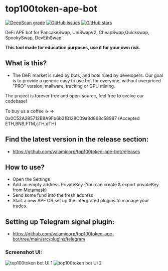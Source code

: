 # top100token-ape-bot
[![DeepScan grade](https://deepscan.io/api/teams/15534/projects/18727/branches/465100/badge/grade.svg)](https://deepscan.io/dashboard#view=project&tid=15534&pid=18727&bid=465100)
[![GitHub issues](https://img.shields.io/github/issues/valamicorp/top100token-ape-bot)](https://github.com/valamicorp/top100token-ape-bot/issues)
[![GitHub stars](https://img.shields.io/github/stars/valamicorp/top100token-ape-bot)](https://github.com/valamicorp/top100token-ape-bot/stargazers)

DeFi APE bot for PancakeSwap, UniSwapV2, CheapSwap,Quickswap, SpookySwap, DevEthSwap.

**This tool made for education purposes, use it for your own risk.**

## What is this?
- The DeFi market is ruled by bots, and bots ruled by developers. Our goal is to provide a generic easy to use bot for everyone, without overpriced "PRO" version, mallware, tracking or GPU mining. 

The project is forever free and open-source, feel free to evolve our codebase!

To buy us a coffee ☕ => 0x0C52A285712B8A9Fb6b31B128C09aBd868c58987 (Accepted ETH,BNB,FTM,cTH,dTH)

## Find the latest version in the release section:
- https://github.com/valamicorp/top100token-ape-bot/releases

## How to use?
- Open the Settings
- Add an empty address PrivateKey (You can create & export privateKey from Metamask)
- Send some fund into the fresh address
- Start a new APE OR set up the intergrated plugins to manage your trades.

## Setting up Telegram signal plugin:
- https://github.com/valamicorp/top100token-ape-bot/tree/main/src/plugins/telegram


### Screenshot UI:

![top100token bot UI 1](https://i.imgur.com/nJUcnOb.png)
![top100token bot UI 2](https://i.imgur.com/1DJmIvJ.png)

